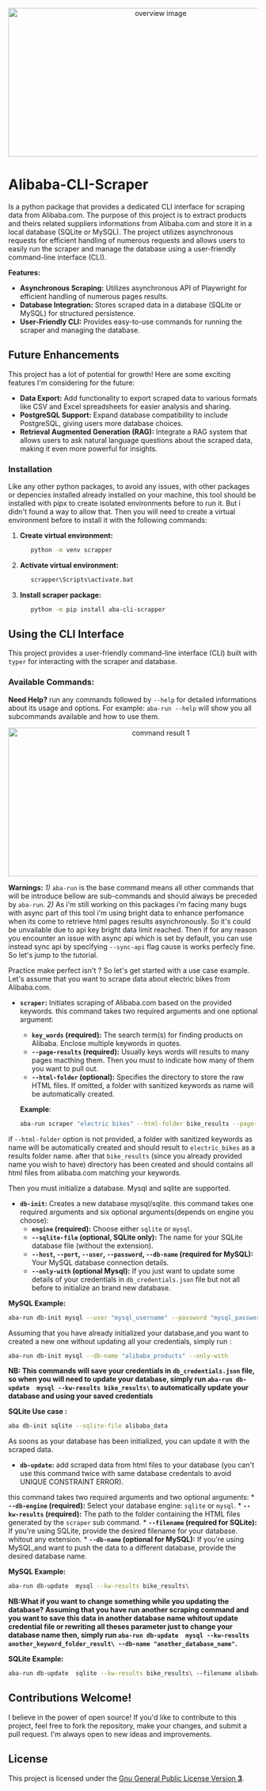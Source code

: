 <div align="center">
  <p>
    <a href="#"><img src="images\d.jpeg" width="600" height="300" alt="overview image" /></a>
  </p>
</div>

# Alibaba-CLI-Scraper

Is a python package that provides a dedicated CLI interface for scraping data from Alibaba.com.
The purpose of this project is to extract products and theirs related suppliers informations from Alibaba.com and store it in a local database (SQLite or MySQL). The project utilizes asynchronous requests for efficient handling of numerous requests and allows users to easily run the scraper and manage the database using a user-friendly command-line interface (CLI).

**Features:**

* **Asynchronous Scraping:** Utilizes asynchronous API of Playwright for efficient handling of numerous pages results.
* **Database Integration:**  Stores scraped data in a database (SQLite or MySQL) for structured persistence.
* **User-Friendly CLI:** Provides easy-to-use commands for running the scraper and managing the database.

## Future Enhancements

This project has a lot of potential for growth! Here are some exciting features I'm considering for the future:

*   **Data Export:** Add functionality to export scraped data to various formats like CSV and Excel spreadsheets for easier analysis and sharing.
*   **PostgreSQL Support:**  Expand database compatibility to include PostgreSQL, giving users more database choices.
*   **Retrieval Augmented Generation (RAG):** Integrate a RAG system that allows users to ask natural language questions about the scraped data, making it even more powerful for insights.

### Installation
Like any other python packages, to avoid any issues, with other packages  or depencies installed already installed on your machine, this tool should be installed with pipx to create isolated environments before to run it. But i didn't found a way to allow that. Then you will need to create a virtual environment before to  install it with the following commands:

1. **Create virtual environment:**
   ```bash
      python -m venv scrapper
   ```

2. **Activate virtual environment:**
   ```bash
      scrapper\Scripts\activate.bat
   ```

3. **Install scraper package:**
   ```bash
      python -m pip install aba-cli-scrapper 
   ```
  
## Using the CLI Interface

This project provides a user-friendly command-line interface (CLI) built with `typer` for interacting with the scraper and database. 

### Available Commands:
**Need Help?**  run  any commands followed by `--help` for detailed informations about its usage and options. For example: `aba-run --help` will show you all subcommands available and how to use them.

<div align="center">
  <p>
    <a href="#"><img src="images\aba-run--help.png" width="600" height="300" alt="command result 1" /></a>
  </p>
  <p align="center">
  </p>
</div>

**Warnings:** *1)* `aba-run` is the base command means all other commands that will be introduce bellow are sub-commands and should always be preceded by  `aba-run`.
        *2)* As i'm still working on this packages i'm facing many bugs with async part of this tool i'm using bright data to enhance perfomance when its come to retrieve html pages results asynchronously. So it's could be unvailable due to  api key bright data limit reached. Then if for any reason you encounter an issue with async api which is set by default, you can use instead sync api by specifying `--sync-api` flag cause is works perfecly fine. So let's jump to the tutorial.

Practice make perfect isn't ? So let's get started with a use case example. 
Let's assume  that you want to scrape data about electric bikes from Alibaba.com.


*   **`scraper`:**  Initiates scraping of Alibaba.com based on the provided keywords.
this command takes two required arguments and one optional argument:
    *   **`key_words` (required):** The search term(s) for finding products on Alibaba. Enclose multiple keywords in quotes.
    *   **`--page-results` (required):** Usually keys words will results to many pages macthing them. Then you must to indicate how many of them you want to pull out.
    *   **`--html-folder` (optional):** Specifies the directory to store the raw HTML files. If omitted, a folder with sanitized keywords as name will be automatically created.

    **Example**:
    ```bash
    aba-run scraper "electric bikes" --html-folder bike_results --page-results 15
    ```

if `--html-folder` option is not provided, a folder with sanitized keywords as name will be automatically created and should result to `electric_bikes` as a results folder name.
after that  `bike_results` (since you already provided name you wish to have) directory has been created and should contains all html files from alibaba.com matching your keywords.

Then you must initialize a database. Mysql and sqlite are supported.
*   **`db-init`:** Creates a new database mysql/sqlite.
this command takes one required arguments and six optional arguments(depends on engine you choose):
    *   **`engine` (required):** Choose either `sqlite` or `mysql`.
    *   **`--sqlite-file` (optional, SQLite only):**  The name for your SQLite database file (without the extension).
    *   **`--host`, `--port`, `--user`, `--password`, `--db-name` (required for MySQL):**  Your MySQL database connection details.
    *   **`--only-with` (optional Mysql):**  If you just want to update some details of your credentials in `db_credentials.json` file but not all before to initialize  an brand new database.
  
**MySQL Example:**
  ```bash
  aba-run db-init mysql --user "mysql_username" --password "mysql_password" --db-name "alibaba_products" 
  ```
Assuming that you have already initialized your database,and you want to created a new one without updating all your credentials, simply run :

  ```bash
  aba-run db-init mysql --db-name "alibaba_products" --only-with 
  ```

**NB: This commands will save your credentials in `db_credentials.json` file, so when you will need to update your database, simply run `aba-run db-update  mysql --kw-results bike_results\` to automatically update your database and using your saved credentials**
   

 
**SQLite Use case :**
  ```bash
  aba db-init sqlite --sqlite-file alibaba_data
  ```

As soons as your database has been initialized, you can update it with the scraped data.
*   **`db-update`:** add scraped data from html files to your database (you can't use this command twice with same database credentals to avoid UNIQUE CONSTRAINT ERROR).

this command takes two required arguments and two optional arguments:
    *   **`--db-engine` (required):** Select your database engine: `sqlite` or `mysql`.
    *   **`--kw-results` (required):**  The path to the folder containing the HTML files generated by the `scraper` sub command.
    *   **`--filename` (required for SQLite):** If you're using SQLite, provide the desired filename for your database. whitout any extension.
    *   **`--db-name` (optional for MySQL):** If you're using MySQL,and want to push the data to a different database, provide the desired database name.

  **MySQL Example:**
  ```bash
  aba-run db-update  mysql --kw-results bike_results\ 
  ```
**NB:What if you want to change something while you updating the database? Assuming that you have run another scraping command and you want to save this data in another database name whitout update credential file or rewriting all theses parameter just to change your database name then, simply run `aba-run db-update  mysql --kw-results another_keyword_folder_result\ --db-name "another_database_name"`.**

  **SQLite Example:**
  ```bash
  aba-run db-update  sqlite --kw-results bike_results\ --filename alibaba_data
  ```

## Contributions Welcome!

I believe in the power of open source! If you'd like to contribute to this project, feel free to fork the repository, make your changes, and submit a pull request. I'm always open to new ideas and improvements.

## License

This project is licensed under the [Gnu General Public License Version **3**](COPYING).


  